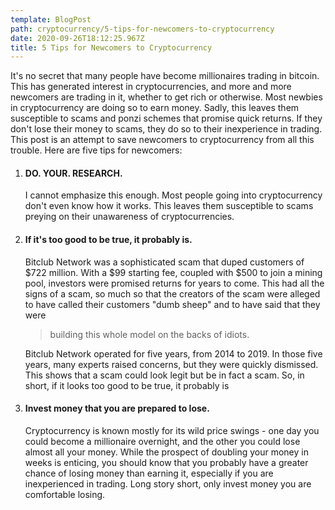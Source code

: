 ```yaml
---
template: BlogPost
path: cryptocurrency/5-tips-for-newcomers-to-cryptocurrency
date: 2020-09-26T18:12:25.967Z
title: 5 Tips for Newcomers to Cryptocurrency
---
```

It&#39;s no secret that many people have become millionaires trading in bitcoin. This has generated interest in cryptocurrencies, and more and more newcomers are trading in it,
whether to get rich or otherwise.
Most newbies in cryptocurrency are doing so to earn money. Sadly, this leaves them
susceptible to scams and ponzi schemes that promise quick returns. If they don&#39;t lose their
money to scams, they do so to their inexperience in trading. This post is an attempt to save
newcomers to cryptocurrency from all this trouble.
Here are five tips for newcomers:

1. #### DO. YOUR. RESEARCH. 

   I cannot emphasize this enough. Most people going into cryptocurrency don't even know how it works. This leaves them susceptible to scams preying on their unawareness of cryptocurrencies.
2. #### If it's too good to be true, it probably is.

   Bitclub Network was a sophisticated scam that duped customers of $722 million. With a $99 starting fee, coupled with $500 to join a mining pool, investors were promised returns for years to come. This had all the signs of a scam, so much so that the creators of the scam were alleged to have called their customers &quot;dumb sheep&quot; and to have said that they were 

   > building this whole model on the backs of idiots. 

   Bitclub Network operated for five years, from 2014 to 2019. In those five years, many experts raised concerns, but they were quickly dismissed. This shows that a scam could look legit but be in fact a scam. So, in short, if it looks too good to  be true, it probably is
3. #### Invest money that you are prepared to lose.

   Cryptocurrency is known mostly for its wild price swings - one day you could become a millionaire overnight, and the other you could lose almost all your money. While the prospect of doubling your money in weeks is enticing, you should know that you probably have a greater chance of losing money than earning it, especially if you are inexperienced in trading. Long story short, only invest money you are comfortable losing.
